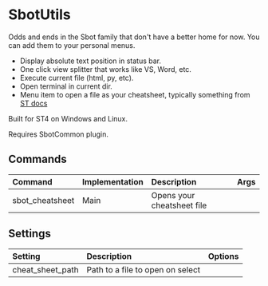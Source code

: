 # SbotUtils

Odds and ends in the Sbot family that don't have a better home for now. You can add them to your personal menus.

- Display absolute text position in status bar.
- One click view splitter that works like VS, Word, etc.
- Execute current file (html, py, etc).
- Open terminal in current dir.
- Menu item to open a file as your cheatsheet, typically something from [ST docs](https://www.sublimetext.com/docs/)

Built for ST4 on Windows and Linux.

Requires SbotCommon plugin.

## Commands
| Command                    | Implementation | Description                        | Args                        |
| :--------                  | :-------       | :-------                           | :-------                    |
| sbot_cheatsheet            | Main           | Opens your cheatsheet file         |                             |

## Settings
| Setting            | Description                        | Options                                              |
| :--------          | :-------                           | :------                                              |
| cheat_sheet_path   | Path to a file to open on select   |                                                      |

